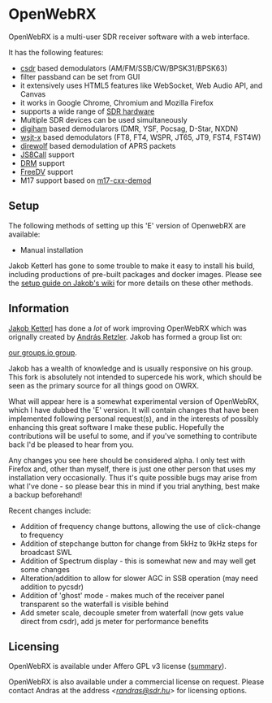 OpenWebRX
=========

OpenWebRX is a multi-user SDR receiver software with a web interface. 

It has the following features:

- [csdr](https://github.com/jketterl/csdr) based demodulators (AM/FM/SSB/CW/BPSK31/BPSK63)
- filter passband can be set from GUI
- it extensively uses HTML5 features like WebSocket, Web Audio API, and Canvas
- it works in Google Chrome, Chromium and Mozilla Firefox
- supports a wide range of [SDR hardware](https://github.com/jketterl/openwebrx/wiki/Supported-Hardware#sdr-devices)
- Multiple SDR devices can be used simultaneously
- [digiham](https://github.com/jketterl/digiham) based demodularors (DMR, YSF, Pocsag, D-Star, NXDN)
- [wsjt-x](https://physics.princeton.edu/pulsar/k1jt/wsjtx.html) based demodulators (FT8, FT4, WSPR, JT65, JT9, FST4,
  FST4W)
- [direwolf](https://github.com/wb2osz/direwolf) based demodulation of APRS packets
- [JS8Call](http://js8call.com/) support
- [DRM](https://github.com/jketterl/openwebrx/wiki/DRM-demodulator-notes) support
- [FreeDV](https://github.com/jketterl/openwebrx/wiki/FreeDV-demodulator-notes) support
- M17 support based on [m17-cxx-demod](https://github.com/mobilinkd/m17-cxx-demod)

## Setup

The following methods of setting up this 'E' version of OpenwebRX are available:

- Manual installation

Jakob Ketterl has gone to some trouble to make it easy to install his build, including productions of pre-built packages and docker images. Please see the [setup guide on Jakob's wiki](https://github.com/jketterl/openwebrx/wiki/Setup-Guide) for more details on these other methods.

## Information

[Jakob Ketterl](https://github.com/jketterl/) has done a *lot* of work improving OpenWebRX which was orignally created by [András Retzler](https://github.com/ha7ilm). Jakob has formed a group list on:

[our groups.io group](https://groups.io/g/openwebrx).

Jakob has a wealth of knowledge and is usually responsive on his group. This fork is absolutely not intended
to supercede his work, which should be seen as the primary source for all things good on OWRX. 

What will appear here is a somewhat experimental version of OpenWebRX, which I have dubbed the 'E' version. It will contain changes that have been implemented following personal request(s), and in the interests of possibly enhancing this great software I make these public. Hopefully the contributions will be useful to some, and if you've something to contribute back I'd be pleased to hear from you. 

Any changes you see here should be considered alpha. I only test with Firefox and, other than myself, there is just one other person
that uses my installation very occasionally. Thus it's quite possible bugs may arise from what I've done - so please bear this in mind 
if you trial anything, best make a backup beforehand!

Recent changes include:

*  Addition of frequency change buttons, allowing the use of click-change to frequency
*  Addition of stepchange button for change from 5kHz to 9kHz steps for broadcast SWL
*  Addition of Spectrum display - this is somewhat new and may well get some changes 
*  Alteration/addition to allow for slower AGC in SSB operation (may need addition to pycsdr)
*  Addition of 'ghost' mode - makes much of the receiver panel transparent so the waterfall is visible behind
*  Add smeter scale, decouple smeter from waterfall (now gets value direct from csdr), add js meter for performance benefits

## Licensing

OpenWebRX is available under Affero GPL v3 license
([summary](https://tldrlegal.com/license/gnu-affero-general-public-license-v3-(agpl-3.0))).

OpenWebRX is also available under a commercial license on request. Please contact Andras at the address
*&lt;randras@sdr.hu&gt;* for licensing options. 
